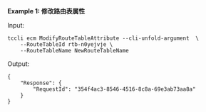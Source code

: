 **Example 1: 修改路由表属性**



Input: 

```
tccli ecm ModifyRouteTableAttribute --cli-unfold-argument  \
    --RouteTableId rtb-n0yejvje \
    --RouteTableName NewRouteTableName
```

Output: 
```
{
    "Response": {
        "RequestId": "354f4ac3-8546-4516-8c8a-69e3ab73aa8a"
    }
}
```

